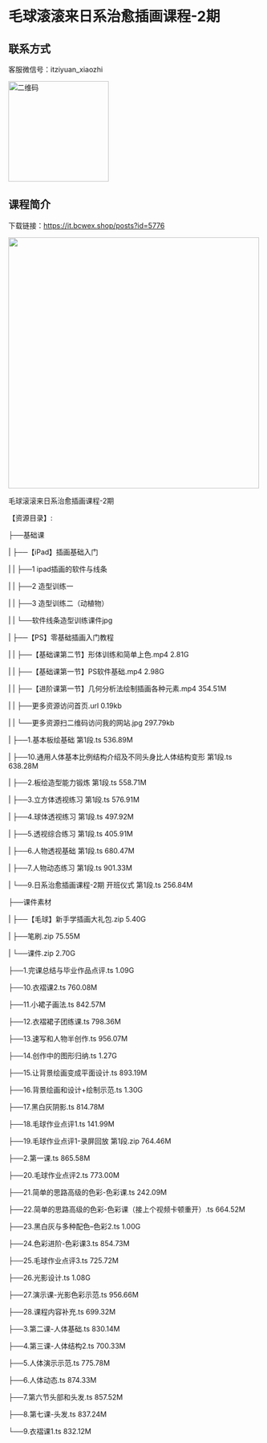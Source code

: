 # 毛球滚滚来日系治愈插画课程-2期

## 联系方式

客服微信号：itziyuan_xiaozhi

<img src="https://ziyuanyun.oss-cn-guangzhou.aliyuncs.com/common/20240614073449/666b82192834a.jpg" width="200" height="200" alt="二维码">

## 课程简介

下载链接：https://it.bcwex.shop/posts?id=5776

<img src="https://ziyuanyun.oss-cn-guangzhou.aliyuncs.com/yun/20241201164952/674c2330c8bc6.jpg" width="500" alt="">

  毛球滚滚来日系治愈插画课程-2期



 【资源目录】:

 ├──基础课

 | ├──【iPad】插画基础入门

 | | ├──1 ipad插画的软件与线条

 | | ├──2 造型训练一

 | | ├──3 造型训练二（动植物）

 | | └──软件线条造型训练课件jpg

 | ├──【PS】零基础插画入门教程

 | | ├──【基础课第二节】形体训练和简单上色.mp4 2.81G

 | | ├──【基础课第一节】PS软件基础.mp4 2.98G

 | | ├──【进阶课第一节】几何分析法绘制插画各种元素.mp4 354.51M

 | | ├──更多资源访问首页.url 0.19kb

 | | └──更多资源扫二维码访问我的网站.jpg 297.79kb

 | ├──1.基本板绘基础 第1段.ts 536.89M

 | ├──10.通用人体基本比例结构介绍及不同头身比人体结构变形 第1段.ts 638.28M

 | ├──2.板绘造型能力锻炼 第1段.ts 558.71M

 | ├──3.立方体透视练习 第1段.ts 576.91M

 | ├──4.球体透视练习 第1段.ts 497.92M

 | ├──5.透视综合练习 第1段.ts 405.91M

 | ├──6.人物透视基础 第1段.ts 680.47M

 | ├──7.人物动态练习 第1段.ts 901.33M

 | └──9.日系治愈插画课程-2期 开班仪式 第1段.ts 256.84M

 ├──课件素材

 | ├──【毛球】新手学插画大礼包.zip 5.40G

 | ├──笔刷.zip 75.55M

 | └──课件.zip 2.70G

 ├──1.完课总结与毕业作品点评.ts 1.09G

 ├──10.衣褶课2.ts 760.08M

 ├──11.小裙子画法.ts 842.57M

 ├──12.衣褶裙子团练课.ts 798.36M

 ├──13.速写和人物半创作.ts 956.07M

 ├──14.创作中的图形归纳.ts 1.27G

 ├──15.让背景绘画变成平面设计.ts 893.19M

 ├──16.背景绘画和设计+绘制示范.ts 1.30G

 ├──17.黑白灰阴影.ts 814.78M

 ├──18.毛球作业点评1.ts 141.99M

 ├──19.毛球作业点评1-录屏回放 第1段.zip 764.46M

 ├──2.第一课.ts 865.58M

 ├──20.毛球作业点评2.ts 773.00M

 ├──21.简单的思路高级的色彩-色彩课.ts 242.09M

 ├──22.简单的思路高级的色彩-色彩课（接上个视频卡顿重开）.ts 664.52M

 ├──23.黑白灰与多种配色–色彩2.ts 1.00G

 ├──24.色彩进阶-色彩课3.ts 854.73M

 ├──25.毛球作业点评3.ts 725.72M

 ├──26.光影设计.ts 1.08G

 ├──27.演示课-光影色彩示范.ts 956.66M

 ├──28.课程内容补充.ts 699.32M

 ├──3.第二课-人体基础.ts 830.14M

 ├──4.第三课-人体结构2.ts 700.33M

 ├──5.人体演示示范.ts 775.78M

 ├──6.人体动态.ts 874.33M

 ├──7.第六节头部和头发.ts 857.52M

 ├──8.第七课-头发.ts 837.24M

 └──9.衣褶课1.ts 832.12M

  